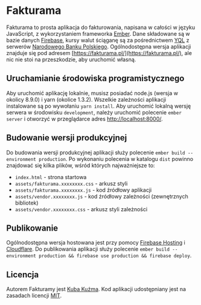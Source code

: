 # Fakturama

Fakturama to prosta aplikacja do fakturowania, napisana w całości w języku JavaScript, z wykorzystaniem frameworka [Ember](http://emberjs.com/). Dane składowane są w bazie danych [Firebase](https://www.firebase.com/), kursy walut ściąganę są za pośrednictwem [YQL](http://developer.yahoo.com/yql/) z serwerów [Narodowego Banku Polskiego](http://www.nbp.pl/kursy/xml/). Ogólnodostępna wersja aplikacji znajduje się pod adresem [https://fakturama.pl/](https://fakturama.pl/), ale nic nie stoi na przeszkodzie, aby uruchomić własną.

## Uruchamianie środowiska programistycznego

Aby uruchomić aplikację lokalnie, musisz posiadać node.js (wersja w okolicy 8.9.0) i yarn (okolice 1.3.2). Wszelkie zależności aplikacji instalowane są po wywołaniu `yarn install`. Aby uruchomić lokalną wersję serwera w środowisku `development`, należy uruchomić polecenie `ember server` i otworzyć w przeglądarce adres [http://localhost:8000/](http://localhost:8000/).

## Budowanie wersji produkcyjnej

Do budowania wersji produkcyjnej aplikacji służy polecenie `ember build --environment production`. Po wykonaniu polecenia w katalogu `dist` powinno znajdować się kilka plików, wśród których najważniejsze to:

* `index.html` - strona startowa
* `assets/fakturama.xxxxxxxx.css` - arkusz styli
* `assets/fakturama.xxxxxxxx.js` - kod źródłowy aplikacji
* `assets/vendor.xxxxxxxx.js` - kod źródłowy zależności (zewnętrznych bibliotek)
* `assets/vendor.xxxxxxxx.css` - arkusz styli zależności

## Publikowanie

Ogólnodostępna wersja hostowana jest przy pomocy [Firebase Hosting](https://firebase.google.com/) i [Cloudflare](https://www.cloudflare.com/). Do publikowania aplikacji służy polecenie `ember build --environment production && firebase use production && firebase deploy`.

## Licencja

Autorem Fakturamy jest [Kuba Kuźma](https://kubakuzma.com/). Kod aplikacji udostępniany jest na zasadach licencji [MIT](https://raw.githubusercontent.com/cowbell/fakturama/master/LICENSE).
